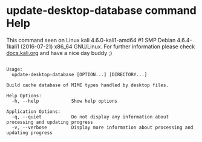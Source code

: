 # update-desktop-database command Help
 
 This command seen on Linux kali 4.6.0-kali1-amd64 #1 SMP Debian 4.6.4-1kali1 (2016-07-21) x86_64 GNU/Linux. For further information please check [docs.kali.org](docs.kali.org) and have a nice day buddy ;) 

~~~

Usage:
  update-desktop-database [OPTION...] [DIRECTORY...] 

Build cache database of MIME types handled by desktop files.

Help Options:
  -h, --help            Show help options

Application Options:
  -q, --quiet           Do not display any information about processing and updating progress
  -v, --verbose         Display more information about processing and updating progress


~~~
